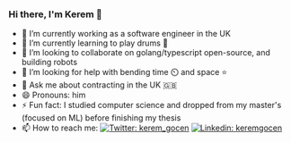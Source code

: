 ### Hi there, I'm Kerem 👋

- 🔭 I’m currently working as a software engineer in the UK
- 🌱 I’m currently learning to play drums 🥁
- 👯 I’m looking to collaborate on golang/typescript open-source, and building robots
- 🤔 I’m looking for help with bending time ⏲️ and space ⭐
- 💬 Ask me about contracting in the UK 🇬🇧
- 😄 Pronouns: him
- ⚡ Fun fact: I studied computer science and dropped from my master's (focused on ML) before finishing my thesis
- 📫 How to reach me: [![Twitter: kerem_gocen](https://img.shields.io/twitter/follow/kerem_gocen?style=social)](https://twitter.com/kerem_gocen)
[![Linkedin: keremgocen](https://img.shields.io/badge/kerem-linkedin-blue?style=flat-square&logo=Linkedin&logoColor=white&link=https://www.linkedin.com/in/keremgocen/)](https://www.linkedin.com/in/keremgocen/)
<!--
**keremgocen/keremgocen** is a ✨ _special_ ✨ repository because its `README.md` (this file) appears on your GitHub profile.

Here are some ideas to get you started:

- 🔭 I’m currently working on ...
- 🌱 I’m currently learning ...
- 👯 I’m looking to collaborate on ...
- 🤔 I’m looking for help with ...
- 💬 Ask me about ...
- 📫 How to reach me: ...
- 😄 Pronouns: ...
- ⚡ Fun fact: ...
-->
